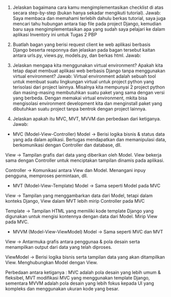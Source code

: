 1. Jelaskan bagaimana cara kamu mengimplementasikan checklist di atas secara step-by-step (bukan hanya sekadar mengikuti tutorial).
Jawab:
Saya membaca dan memahami terlebih dahulu berkas tutorial, saya juga mencari tahu hubungan antara tiap file pada project Django, kemudian baru saya mengimplementasikan apa yang sudah saya pelajari ke dalam aplikasi Inventory ini untuk Tugas 2 PBP

2. Buatlah bagan yang berisi request client ke web aplikasi berbasis Django beserta responnya dan jelaskan pada bagan tersebut kaitan antara urls.py, views.py, models.py, dan berkas html. 
Jawab:


3. Jelaskan mengapa kita menggunakan virtual environment? Apakah kita tetap dapat membuat aplikasi web berbasis Django tanpa menggunakan virtual environment?
Jawab:
Virtual environment adalah sebuah tool untuk membuat suatu lingkungan virtual untuk project python yang terisolasi dari project lainnya. Misalnya kita mempunyai 2 project python dan masing-masing membutuhkan suatu paket yang sama dengan versi yang berbeda. Dengan memakai virtual environment, mkita bisa mengisolasi environment development kita dan menginstall paket yang dibutuhkan suatu project tanpa bentrok dengan project lainnya.

4. Jelaskan apakah itu MVC, MVT, MVVM dan perbedaan dari ketiganya.
Jawab:
- MVC (Model-View-Controller) 
Model -> Berisi logika bisnis & status data yang ada dalam aplikasi. Bertugas mendapatkan dan memanipulasi data, berkomunikasi dengan Controller dan database, dll.

View -> Tampilan grafis dari data yang diberikan oleh Model. View bekerja sama dengan Controller untuk menciptakan tampilan dinamis pada aplikasi.

Controller -> Komunikasi antara View dan Model. Menangani inpuy pengguna, memproses permintaan, dll.

- MVT (Model-View-Template)
Model -> Sama seperti Model pada MVC

View -> Tampilan yang menggambarkan data dari Model, tetapi dalam konteks Django, View dalam MVT lebih mirip Controller pada MVC

Template -> Tampilan HTML yang memiliki kode template Django yang digunakan untuk mengisi kontennya dengan data dari Model. Mirip View pada MVC.

- MVVM (Model-View-ViewModel)
Model -> Sama seperti MVC dan MVT

View -> Antarmuka grafis antara penggunaa & pola desain serta menampilkan output dari data yang telah diproses.

ViewModel -> Berisi logika bisnis serta tampilan data yang akan ditampilkan View. Menghubungkan Model dengan View.

Perbedaan antara ketiganya : MVC adalah pola desain yang lebih umum & fleksibel, MVT modifikasi MVC yang menggunakan template Django, sementara MVVM adalah pola desain yang lebih fokus kepada UI yang kompleks dan menggunakan ukuran kode yang besar.